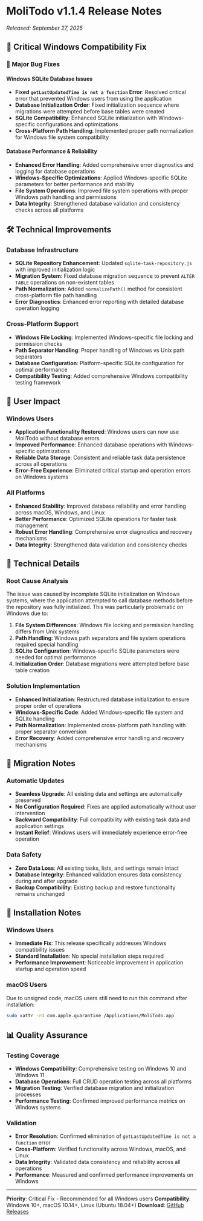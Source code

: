 # MoliTodo v1.1.4 Release Notes

*Released: September 27, 2025*

## 🔧 Critical Windows Compatibility Fix

### 🐛 Major Bug Fixes

#### Windows SQLite Database Issues
- **Fixed `getLastUpdatedTime is not a function` Error**: Resolved critical error that prevented Windows users from using the application
- **Database Initialization Order**: Fixed initialization sequence where migrations were attempted before base tables were created
- **SQLite Compatibility**: Enhanced SQLite initialization with Windows-specific configurations and optimizations
- **Cross-Platform Path Handling**: Implemented proper path normalization for Windows file system compatibility

#### Database Performance & Reliability
- **Enhanced Error Handling**: Added comprehensive error diagnostics and logging for database operations
- **Windows-Specific Optimizations**: Applied Windows-specific SQLite parameters for better performance and stability
- **File System Operations**: Improved file system operations with proper Windows path handling and permissions
- **Data Integrity**: Strengthened database validation and consistency checks across all platforms

## 🛠️ Technical Improvements

### Database Infrastructure
- **SQLite Repository Enhancement**: Updated `sqlite-task-repository.js` with improved initialization logic
- **Migration System**: Fixed database migration sequence to prevent `ALTER TABLE` operations on non-existent tables
- **Path Normalization**: Added `normalizePath()` method for consistent cross-platform file path handling
- **Error Diagnostics**: Enhanced error reporting with detailed database operation logging

### Cross-Platform Support
- **Windows File Locking**: Implemented Windows-specific file locking and permission checks
- **Path Separator Handling**: Proper handling of Windows vs Unix path separators
- **Database Configuration**: Platform-specific SQLite configuration for optimal performance
- **Compatibility Testing**: Added comprehensive Windows compatibility testing framework

## 🎯 User Impact

### Windows Users
- **Application Functionality Restored**: Windows users can now use MoliTodo without database errors
- **Improved Performance**: Enhanced database operations with Windows-specific optimizations
- **Reliable Data Storage**: Consistent and reliable task data persistence across all operations
- **Error-Free Experience**: Eliminated critical startup and operation errors on Windows systems

### All Platforms
- **Enhanced Stability**: Improved database reliability and error handling across macOS, Windows, and Linux
- **Better Performance**: Optimized SQLite operations for faster task management
- **Robust Error Handling**: Comprehensive error diagnostics and recovery mechanisms
- **Data Integrity**: Strengthened data validation and consistency checks

## 🔄 Technical Details

### Root Cause Analysis
The issue was caused by incomplete SQLite initialization on Windows systems, where the application attempted to call database methods before the repository was fully initialized. This was particularly problematic on Windows due to:

1. **File System Differences**: Windows file locking and permission handling differs from Unix systems
2. **Path Handling**: Windows path separators and file system operations required special handling
3. **SQLite Configuration**: Windows-specific SQLite parameters were needed for optimal performance
4. **Initialization Order**: Database migrations were attempted before base table creation

### Solution Implementation
- **Enhanced Initialization**: Restructured database initialization to ensure proper order of operations
- **Windows-Specific Code**: Added Windows-specific file system and SQLite handling
- **Path Normalization**: Implemented cross-platform path handling with proper separator conversion
- **Error Recovery**: Added comprehensive error handling and recovery mechanisms

## 🔄 Migration Notes

### Automatic Updates
- **Seamless Upgrade**: All existing data and settings are automatically preserved
- **No Configuration Required**: Fixes are applied automatically without user intervention
- **Backward Compatibility**: Full compatibility with existing task data and application settings
- **Instant Relief**: Windows users will immediately experience error-free operation

### Data Safety
- **Zero Data Loss**: All existing tasks, lists, and settings remain intact
- **Database Integrity**: Enhanced validation ensures data consistency during and after upgrade
- **Backup Compatibility**: Existing backup and restore functionality remains unchanged

## 🚀 Installation Notes

### Windows Users
- **Immediate Fix**: This release specifically addresses Windows compatibility issues
- **Standard Installation**: No special installation steps required
- **Performance Improvement**: Noticeable improvement in application startup and operation speed

### macOS Users
Due to unsigned code, macOS users still need to run this command after installation:

```bash
sudo xattr -rd com.apple.quarantine /Applications/MoliTodo.app
```

## 📊 Quality Assurance

### Testing Coverage
- **Windows Compatibility**: Comprehensive testing on Windows 10 and Windows 11
- **Database Operations**: Full CRUD operation testing across all platforms
- **Migration Testing**: Verified database migration and initialization processes
- **Performance Testing**: Confirmed improved performance metrics on Windows systems

### Validation
- **Error Resolution**: Confirmed elimination of `getLastUpdatedTime is not a function` error
- **Cross-Platform**: Verified functionality across Windows, macOS, and Linux
- **Data Integrity**: Validated data consistency and reliability across all operations
- **Performance**: Measured and confirmed performance improvements on Windows

---

**Priority**: Critical Fix - Recommended for all Windows users
**Compatibility**: Windows 10+, macOS 10.14+, Linux (Ubuntu 18.04+)
**Download**: [GitHub Releases](https://github.com/gusi/MoliTodo/releases/tag/v1.1.4)